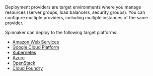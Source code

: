 Deployment providers are target environments where you manage resources (server groups, load balancers, security groups). You can configure multiple providers, including multiple instances of the same provider.

Spinnaker can deploy to the following target platforms:

* [Amazon Web Services](doc:deploying-to-aws)
* [Google Cloud Platform](doc:deploying-to-gcp-gce)
* [Kubernetes](doc:deploying-to-kubernetes)
* [Azure](doc:deploying-to-azure)
* [OpenStack](doc:deploying-to-openstack)
* [Cloud Foundry](doc:deploying-to-cloud-foundry)

